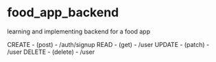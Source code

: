 # food_app_backend
 learning and implementing backend for a food app

CREATE - (post) - /auth/signup
READ - (get) - /user
UPDATE - (patch) - /user
DELETE - (delete) - /user
